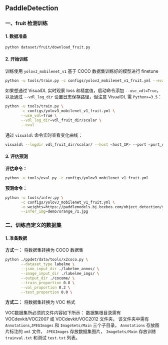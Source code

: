## PaddleDetection


### 一、fruit 检测训练

#### 1. 数据准备
```bash
python dataset/fruit/download_fruit.py
```

#### 2. 开始训练

训练使用 `yolov3_mobilenet_v1` 基于 COCO 数据集训练好的模型进行 finetune
```bash
python -u tools/train.py -c configs/yolov3_mobilenet_v1_fruit.yml --eval
```

如果想通过 VisualDL 实时观察 loss 和精度值，启动命令添加 `--use_vdl=True`，以及通过 `--vdl_log_dir` 设置日志保存路径，但注意 VisualDL 需 `Python>=3.5`：
```bash
python -u tools/train.py \
       -c configs/yolov3_mobilenet_v1_fruit.yml \
       --use_vdl=True \
       --vdl_log_dir=vdl_fruit_dir/scalar \
       --eval
```

通过 `visualdl` 命令实时查看变化曲线：
```bash
visualdl --logdir vdl_fruit_dir/scalar/ --host <host_IP> --port <port_num>
```

#### 3. 评估预测

**评估命令：**
```bash
python -u tools/eval.py -c configs/yolov3_mobilenet_v1_fruit.yml
```

**预测命令：**
```bash
python -u tools/infer.py \
       -c configs/yolov3_mobilenet_v1_fruit.yml \
       -o weights=https://paddlemodels.bj.bcebos.com/object_detection/yolov3_mobilenet_v1_fruit.tar \
       --infer_img=demo/orange_71.jpg
```


### 二、训练自定义的数据集

#### 1. 准备数据

**方式一：** 将数据集转换为 COCO 数据集

```bash
python ./ppdet/data/tools/x2coco.py \
       --dataset_type labelme \
       --json_input_dir ./labelme_annos/ \
       --image_input_dir ./labelme_imgs/ \
       --output_dir ./cocome/ \
       --train_proportion 0.8 \
       --val_proportion 0.2 \
       --test_proportion 0.0 \
```

**方式二：** 将数据集转换为 VOC 格式

VOC数据集所必须的文件内容如下所示：
数据集根目录需有 VOCdevkit/VOC2007 或 VOCdevkit/VOC2012 文件夹，
该文件夹中需有 `Annotations`,`JPEGImages` 和 `ImageSets/Main` 三个子目录，
`Annotations` 存放图片标注的 `xml` 文件，
`JPEGImages` 存放数据集图片，
`ImageSets/Main` 存放训练 `trainval.txt` 和测试 `test.txt` 列表。